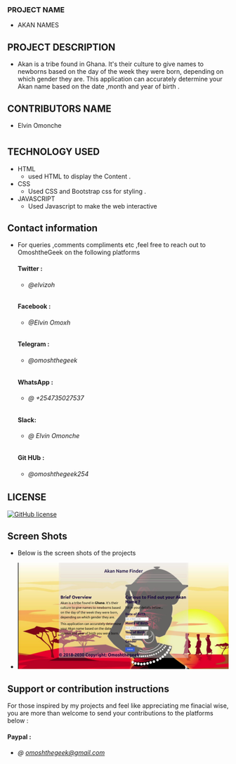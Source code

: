 ### PROJECT NAME
- AKAN NAMES

## PROJECT DESCRIPTION
- Akan is a tribe found in Ghana. It's their culture to give names to newborns based on the day of the week they were born, depending on which gender they are.  This application can accurately determine your Akan name based on the date ,month and year of birth .
## CONTRIBUTORS NAME
 - Elvin Omonche
#
## TECHNOLOGY USED
- HTML
  - used HTML to display the Content .
- CSS
   - Used CSS and Bootstrap css for styling .
- JAVASCRIPT
   - Used Javascript to make the web interactive


## Contact information
 - For queries ,comments compliments etc ,feel free to reach out to OmoshtheGeek on the following platforms
    #### Twitter :
    * ###### @elvizoh

    #### Facebook :
    * ###### @Elvin Omoxh

    #### Telegram :
    * ###### @omoshthegeek

    #### WhatsApp :
    * ###### @ +254735027537

     #### Slack:
    * ###### @ Elvin Omonche

    #### Git HUb :
    * ###### @omoshthegeek254




## LICENSE 
 
  [![GitHub license](https://img.shields.io/github/license/Naereen/StrapDown.js.svg)](https://github.com/Naereen/StrapDown.js/blob/master/LICENSE)

##  Screen Shots
  - Below is the screen shots of the projects

  - <img src="images/AKA.jpg">

## Support or contribution instructions
For those inspired by my projects and feel like appreciating me finacial wise, you are more than welcome to send your contributions to the platforms below :
 #### Paypal :
* ###### @ omoshthegeek@gmail.com